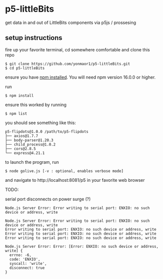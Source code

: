 # p5-littleBits
get data in and out of LittleBits components via p5js / prossesing

## setup instructions
fire up your favorite terminal, cd somewhere comfortable and clone this repo
```
$ git clone https://github.com/yonmaor1/p5-littleBits.git
$ cd p5-littleBits
```

ensure you have [npm installed](https://docs.npmjs.com/downloading-and-installing-node-js-and-npm). You will need npm version 16.0.0 or higher.

run
```
$ npm install
```

ensure this worked by running
```
$ npm list
```

you should see something like this:
```
p5-flipdots@1.0.0 /path/to/p5-flipdots
├── axios@1.7.7
├── body-parser@1.20.3
├── child_process@1.0.2
├── cors@2.8.5
└── express@4.21.1
```

to launch the program, run
```
$ node golive.js [-v : optional, enables verbose mode]
``` 

and navigate to http://localhost:8081/p5 in your favorite web browser

TODO:

serial port disconnects on power surge (?)
```
Node.js Server Error: Error writing to serial port: ENXIO: no such device or address, write

Node.js Server Error: Error writing to serial port: ENXIO: no such device or address, write
Error writing to serial port: ENXIO: no such device or address, write
Error writing to serial port: ENXIO: no such device or address, write
Error writing to serial port: ENXIO: no such device or address, write

Node.js Server Error: Error: [Error: ENXIO: no such device or address, write] {
  errno: -6,
  code: 'ENXIO',
  syscall: 'write',
  disconnect: true
}
```

